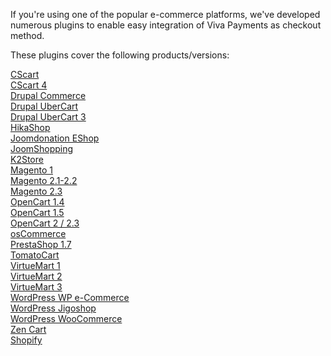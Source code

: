 If you're using one of the popular e-commerce platforms, we've developed numerous plugins to enable easy integration of Viva Payments as checkout method.

These plugins cover the following products/versions:

<a href="https://github.com/VivaPayments/API/tree/master/Plugins/cscart/cscart-vivawallet">CScart</a><br/>
<a href="https://github.com/VivaPayments/API/tree/master/Plugins/cscart/cscart4-vivawallet">CScart 4</a><br/>
<a href="https://github.com/VivaPayments/API/tree/master/Plugins/drupal/commerce_vivawallet-7.x-1.0/commerce_vivawallet">Drupal Commerce</a><br/>
<a href="https://github.com/VivaPayments/API/tree/master/Plugins/drupal/uc_vivawallet">Drupal UberCart</a><br/>
<a href="https://github.com/VivaPayments/API/tree/master/Plugins/drupal/uc3_vivawallet/uc_vivawallet">Drupal UberCart 3</a><br/>
<a href="https://github.com/VivaPayments/API/tree/master/Plugins/hikashop/plg_viva_hikashop">HikaShop</a><br/>
<a href="https://github.com/VivaPayments/API/tree/master/Plugins/joomla/joomdonation_eshop/os_viva">Joomdonation EShop</a><br/>
<a href="https://github.com/VivaPayments/API/tree/master/Plugins/joomla/joomshopping_viva">JoomShopping</a><br/>
<a href="https://github.com/VivaPayments/API/tree/master/Plugins/k2store/k2store-viva-payment">K2Store</a><br/>
<a href="https://github.com/VivaPayments/API/tree/master/Plugins/magento/magvivawallet">Magento 1</a><br/>
<a href="https://github.com/VivaPayments/API/tree/master/Plugins/magento/magento2_vivawallet">Magento 2.1-2.2</a><br/>
<a href="https://github.com/VivaPayments/API/tree/master/Plugins/magento/magento23_vivawallet">Magento 2.3</a><br/>
<a href="https://github.com/VivaPayments/API/tree/master/Plugins/opencart/OpenCart%201.4">OpenCart 1.4</a><br/>
<a href="https://github.com/VivaPayments/API/tree/master/Plugins/opencart/OpenCart%201.5">OpenCart 1.5</a><br/>
<a href="https://github.com/VivaPayments/API/tree/master/Plugins/opencart/OpenCart%202.0%20-%202.1%20-%202.2">OpenCart 2 / 2.3</a><br/>
<a href="https://github.com/VivaPayments/API/tree/master/Plugins/oscommerce/vivawallet">osCommerce</a><br/>
<a href="https://github.com/VivaPayments/API/tree/master/Plugins/prestashop/vivawallet">PrestaShop 1.7</a><br/>
<a href="https://github.com/VivaPayments/API/tree/master/Plugins/tomatocart/vivawallet">TomatoCart</a><br/>
<a href="https://github.com/VivaPayments/API/tree/master/Plugins/virtuemart/vm1_vivawallet">VirtueMart 1</a><br/>
<a href="https://github.com/VivaPayments/API/tree/master/Plugins/virtuemart/vm2_plugin_vivawallet">VirtueMart 2</a><br/>
<a href="https://github.com/VivaPayments/API/tree/master/Plugins/virtuemart/vm3_plugin_vivawallet">VirtueMart 3</a><br/>
<a href="https://github.com/VivaPayments/API/tree/master/Plugins/wordpress/WP%20e-Commerce%20vivawallet">WordPress WP e-Commerce</a><br/>
<a href="https://github.com/VivaPayments/API/tree/master/Plugins/wordpress/vivawallet-for-jigoshop">WordPress Jigoshop</a><br/>
<a href="https://github.com/VivaPayments/API/tree/master/Plugins/wordpress/vivawallet-for-woocommerce">WordPress WooCommerce</a><br/>
<a href="https://github.com/VivaPayments/API/tree/master/Plugins/zencart/vivawallet">Zen Cart</a><br/>
<a href="https://developer.vivapayments.com/e-commerce-plugins/shopify">Shopify</a><br/>
